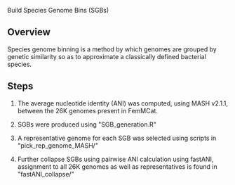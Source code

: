 Build Species Genome Bins (SGBs)

## Overview
Species genome binning is a method by which genomes are grouped by genetic similarity so as to approximate a classically defined bacterial species.

## Steps

1) The average nucleotide identity (ANI) was computed, using MASH v2.1.1, between the 26K genomes present in FemMCat.

2) SGBs were produced using "SGB_generation.R"

3) A representative genome for each SGB was selected using scripts in "pick_rep_genome_MASH/"

4) Further collapse SGBs using pairwise ANI calculation using fastANI, assignment to all 26K genomes as well as representatives is found in "fastANI_collapse/"
